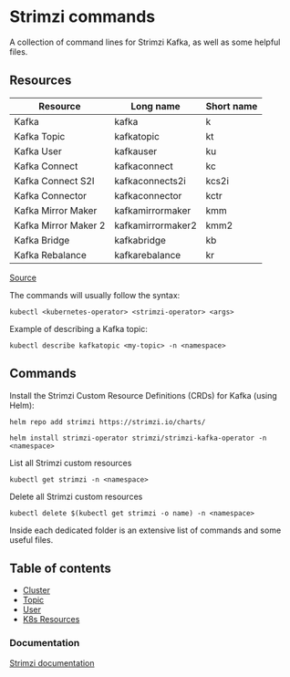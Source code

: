 # Strimzi commands
A collection of command lines for Strimzi Kafka, as well as some helpful files.

## Resources

| Resource  | Long name | Short name |
| ------------- | ------------- | ------------- |
| Kafka | kafka | k |
| Kafka Topic  | kafkatopic | kt |
| Kafka User | kafkauser | ku |
| Kafka Connect | kafkaconnect  | kc |
| Kafka Connect S2I | kafkaconnects2i  | kcs2i |
| Kafka Connector | kafkaconnector | kctr |
| Kafka Mirror Maker | kafkamirrormaker | kmm |
| Kafka Mirror Maker 2 | kafkamirrormaker2 | kmm2 |
| Kafka Bridge | kafkabridge | kb |
| Kafka Rebalance | kafkarebalance | kr |

[Source](https://strimzi.io/blog/2020/07/22/tips-and-tricks-for-running-strimzi-with-kubectl/)

The commands will usually follow the syntax:
```
kubectl <kubernetes-operator> <strimzi-operator> <args>
```

Example of describing a Kafka topic:
```
kubectl describe kafkatopic <my-topic> -n <namespace>
```

## Commands

Install the Strimzi Custom Resource Definitions (CRDs) for Kafka (using Helm):
```
helm repo add strimzi https://strimzi.io/charts/
```
```
helm install strimzi-operator strimzi/strimzi-kafka-operator -n <namespace>
```

List all Strimzi custom resources
```
kubectl get strimzi -n <namespace>
```

Delete all Strimzi custom resources
```
kubectl delete $(kubectl get strimzi -o name) -n <namespace>
```

Inside each dedicated folder is an extensive list of commands and some useful files.

## Table of contents
* [Cluster](https://github.com/ricardocajo/strimzi-commands/tree/main/cluster)
* [Topic](https://github.com/ricardocajo/strimzi-commands/tree/main/topic)
* [User](https://github.com/ricardocajo/strimzi-commands/tree/main/user)
* [K8s Resources](https://github.com/ricardocajo/strimzi-commands/tree/main/k8s-resources)

### Documentation

[Strimzi documentation](https://strimzi.io/documentation/)
